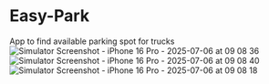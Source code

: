 # Easy-Park
App to find available parking spot for trucks
![Simulator Screenshot - iPhone 16 Pro - 2025-07-06 at 09 08 36](https://github.com/user-attachments/assets/0c7b3aa1-0d71-4bc8-ab18-de6825950eb9)
![Simulator Screenshot - iPhone 16 Pro - 2025-07-06 at 09 08 40](https://github.com/user-attachments/assets/d8bcdf9b-854c-44a3-82b4-8b25dee0094e)
![Simulator Screenshot - iPhone 16 Pro - 2025-07-06 at 09 08 18](https://github.com/user-attachments/assets/0ad96981-fbab-41b5-b7bd-8dde320b6337)
